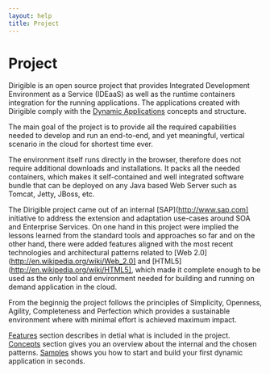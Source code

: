 ```yaml
---
layout: help
title: Project
---
```


Project
===

Dirigible is an open source project that provides Integrated Development Environment as a Service (IDEaaS) as well as the runtime containers integration for the running applications. The applications created with Dirigible comply with the [Dynamic Applications](dynamic_applications.html) concepts and structure.

The main goal of the project is to provide all the required capabilities needed to develop and run an end-to-end, and yet meaningful, vertical scenario in the cloud for shortest time ever. 

The environment itself runs directly in the browser, therefore does not require additional downloads and installations. It packs all the needed containers, which makes it self-contained and well integrated software bundle that can be deployed on any Java based Web Server such as Tomcat, Jetty, JBoss, etc.

The Dirigible project came out of an internal [SAP](http://www.sap.com] initiative to address the extension and adaptation use-cases around SOA and Enterprise Services. On one hand in this project were implied the lessons learned from the standard tools and approaches so far and on the other hand, there were added features aligned with the most recent technologies and architectural patterns related to [Web 2.0](http://en.wikipedia.org/wiki/Web_2.0] and [HTML5](http://en.wikipedia.org/wiki/HTML5], which made it complete enough to be used as the only tool and environment needed for building and running on demand application in the cloud.


From the beginnig the project follows the principles of Simplicity, Openness, Agility, Completeness and Perfection which provides a sustainable environment where with minimal effort is achieved maximum impact.

[Features](features.html) section describes in detial what is included in the project. [Concepts](concepts.html) section gives you an overview about the internal and the chosen patterns. [Samples](samples.html) shows you how to start and build your first dynamic application in seconds.
